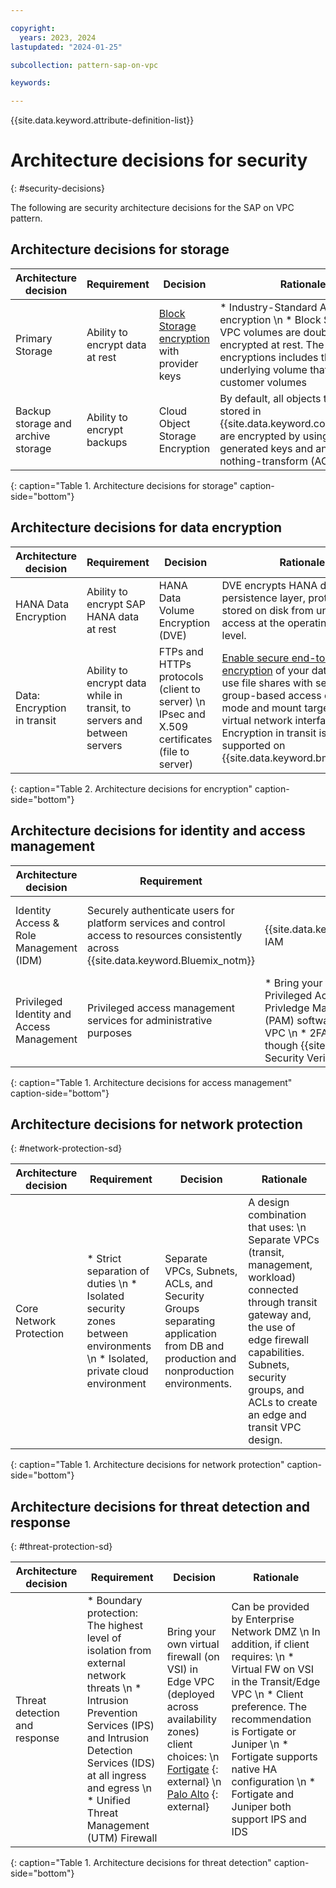 ```yaml
---

copyright:
  years: 2023, 2024
lastupdated: "2024-01-25"

subcollection: pattern-sap-on-vpc

keywords:

---
```


{{site.data.keyword.attribute-definition-list}}

# Architecture decisions for security
{: #security-decisions}

The following are security architecture decisions for the SAP on VPC pattern.

## Architecture decisions for storage

| Architecture decision | Requirement | Decision | Rationale |
| -------------- | -------------- | -------------- | -------------- |
| Primary Storage                         | Ability to encrypt data at rest                                                                                                     | [Block Storage encryption](/docs/vpc?topic=vpc-mng-data&interface=ui) with provider keys                                    | * Industry-Standard AES-256 encryption \n * Block Storage for VPC volumes are double-encrypted at rest. The double-encryptions includes the underlying volume that holds customer volumes                                                                                                                                                                                                                                                                                 |
| Backup storage and archive storage        | Ability to encrypt backups                                                                                                          | Cloud Object Storage Encryption                                                                                                                  | By default, all objects that are stored in {{site.data.keyword.cos_full_notm}} are encrypted by using randomly generated keys and an all-or-nothing-transform (AONT). |
{: caption="Table 1. Architecture decisions for storage" caption-side="bottom"}

## Architecture decisions for data encryption

| Architecture decision | Requirement | Decision | Rationale |
| -------------- | -------------- | -------------- | -------------- |
| HANA Data Encryption                    | Ability to encrypt SAP HANA data at rest                                                                                            | HANA Data Volume Encryption (DVE)                                                                                                                | DVE encrypts HANA data at the persistence layer, protecting data stored on disk from unauthorized access at the operating system level.                                                                                                                                                                                       |
| Data: Encryption in transit            | Ability to encrypt data while in transit, to servers and between servers | FTPs and HTTPs protocols (client to server) \n IPsec and X.509 certificates (file to server)                                                                                                      | [Enable secure end-to-end encryption](/docs/vpc?topic=vpc-file-storage-vpc-eit) of your data when you use file shares with security-group-based access control mode and mount targets with virtual network interfaces. Encryption in transit is not supported on {{site.data.keyword.bm_is_short}}.|
{: caption="Table 2. Architecture decisions for encryption" caption-side="bottom"}

## Architecture decisions for identity and access management

| Architecture decision | Requirement | Decision | Rationale |
| -------------- | -------------- | -------------- | -------------- |
| Identity Access & Role Management (IDM) | Securely authenticate users for platform services and control access to resources consistently across {{site.data.keyword.Bluemix_notm}}                     | {{site.data.keyword.Bluemix_notm}} IAM                                                                                                                                    | Use IAM access policies to assign users, service IDs, and trusted profiles access to resources within the {{site.data.keyword.Bluemix_notm}} account.                                                                                                                                                                                              |
| Privileged Identity and Access Management | Privileged access management services for administrative purposes                                                                   | * Bring your own bastion host (or Privileged Access Gateway) with Privledge Management Access (PAM) software deployed in Edge VPC \n * 2FA Authentication though {{site.data.keyword.IBM}} Security Verify                                                            | Securely access remote resources over the private network for management purposes; bastion accessed by SSH. Session recording, tracking all activities that are successful or not, to note any potential threats |
{: caption="Table 1. Architecture decisions for access management" caption-side="bottom"}

## Architecture decisions for network protection
{: #network-protection-sd}

| Architecture decision | Requirement | Decision | Rationale |
| -------------- | -------------- | -------------- | -------------- |
| Core Network Protection                 | * Strict separation of duties \n * Isolated security zones between environments \n * Isolated, private cloud environment                                                                                                    | Separate VPCs, Subnets, ACLs, and Security Groups separating application from DB and production and nonproduction environments.                         | A design combination that uses: \n Separate VPCs (transit, management, workload) connected through transit gateway and, the use of edge firewall capabilities. Subnets, security groups, and ACLs to create an edge and transit VPC design. |
{: caption="Table 1. Architecture decisions for network protection" caption-side="bottom"}

## Architecture decisions for threat detection and response
{: #threat-protection-sd}

| Architecture decision | Requirement | Decision | Rationale |
| -------------- | -------------- | -------------- | -------------- |
| Threat detection and response | * Boundary protection: The highest level of isolation from external network threats \n * Intrusion Prevention Services (IPS) and Intrusion Detection Services (IDS) at all ingress and egress \n * Unified Threat Management (UTM) Firewall | Bring your own virtual firewall (on VSI) in Edge VPC (deployed across availability zones) client choices: \n [Fortigate](https://cloud.ibm.com/catalog/content/ibm-fortigate-AP-HA-terraform-deploy-5dd3e4ba-c94b-43ab-b416-c1c313479cec-global) {: external}  \n [Palo Alto](https://cloud.ibm.com/catalog/content/ibmcloud-vmseries-1.9-6470816d-562d-4627-86a5-fe3ad4e94b30-global) {: external}  |Can be provided by Enterprise Network DMZ \n In addition, if client requires: \n * Virtual FW on VSI in the Transit/Edge VPC \n * Client preference. The recommendation is Fortigate or Juniper \n * Fortigate supports native HA configuration \n * Fortigate and Juniper both support IPS and IDS|
{: caption="Table 1. Architecture decisions for threat detection" caption-side="bottom"}
